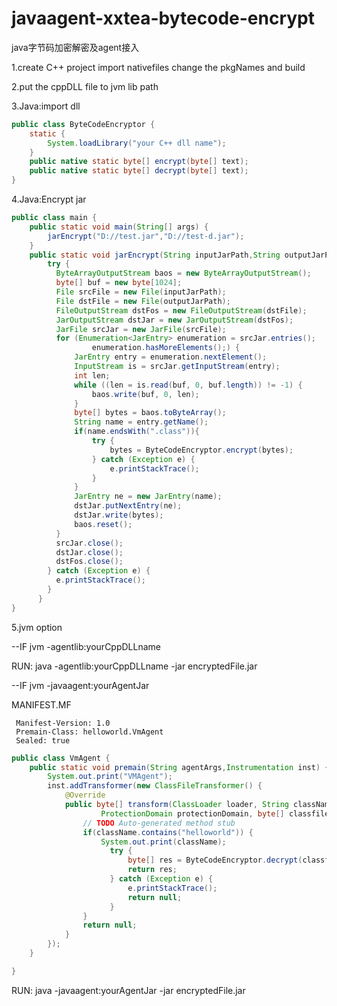 # javaagent-xxtea-bytecode-encrypt
java字节码加密解密及agent接入

1.create C++ project import nativefiles change the pkgNames and build

2.put the cppDLL file to jvm lib path

3.Java:import dll

```java
public class ByteCodeEncryptor {
	static {
		System.loadLibrary("your C++ dll name");
	}
	public native static byte[] encrypt(byte[] text);
	public native static byte[] decrypt(byte[] text);
}
```

4.Java:Encrypt jar

```java
public class main {
	public static void main(String[] args) {
		jarEncrypt("D://test.jar","D://test-d.jar");
	}
	public static void jarEncrypt(String inputJarPath,String outputJarPath){
	    try {
	      ByteArrayOutputStream baos = new ByteArrayOutputStream();
	      byte[] buf = new byte[1024];
	      File srcFile = new File(inputJarPath);
	      File dstFile = new File(outputJarPath);
	      FileOutputStream dstFos = new FileOutputStream(dstFile);
	      JarOutputStream dstJar = new JarOutputStream(dstFos);
	      JarFile srcJar = new JarFile(srcFile);
	      for (Enumeration<JarEntry> enumeration = srcJar.entries(); 
	    		  enumeration.hasMoreElements();) {
	          JarEntry entry = enumeration.nextElement();
	          InputStream is = srcJar.getInputStream(entry);
	          int len;
	          while ((len = is.read(buf, 0, buf.length)) != -1) {
	              baos.write(buf, 0, len);
	          }
	          byte[] bytes = baos.toByteArray();
	          String name = entry.getName();
	          if(name.endsWith(".class")){
	              try {
	                  bytes = ByteCodeEncryptor.encrypt(bytes);
	              } catch (Exception e) {
	                  e.printStackTrace();
	              }
	          }
	          JarEntry ne = new JarEntry(name);
	          dstJar.putNextEntry(ne);
	          dstJar.write(bytes);
	          baos.reset();
	      }
	      srcJar.close();
	      dstJar.close();
	      dstFos.close();
	    } catch (Exception e) {
	      e.printStackTrace();
	    }
	  }
}
```

5.jvm option 

--IF jvm -agentlib:yourCppDLLname

RUN: java -agentlib:yourCppDLLname  -jar  encryptedFile.jar

--IF jvm -javaagent:yourAgentJar

MANIFEST.MF

```
 Manifest-Version: 1.0
 Premain-Class: helloworld.VmAgent
 Sealed: true
```

```java
public class VmAgent {
	public static void premain(String agentArgs,Instrumentation inst) {
		System.out.print("VMAgent");
		inst.addTransformer(new ClassFileTransformer() {
			@Override
			public byte[] transform(ClassLoader loader, String className, Class<?> classBeingRedefined,
					ProtectionDomain protectionDomain, byte[] classfileBuffer) throws IllegalClassFormatException {
				// TODO Auto-generated method stub
				if(className.contains("helloworld")) {
					System.out.print(className);
					  try {
		                  byte[] res = ByteCodeEncryptor.decrypt(classfileBuffer);
		                  return res;
		              } catch (Exception e) {
		                  e.printStackTrace();
		                  return null;
		              }
				}
				return null;
			}
		});
	}

}
```

RUN: java -javaagent:yourAgentJar  -jar encryptedFile.jar



